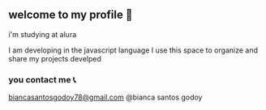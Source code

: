 ## welcome to my profile 💛
<!---
my name is Bianca Santos Godoy .

--->i'm studying at alura 
I am developing in the javascript language
I use this space to organize and share my projects develped

### you contact me 📞

biancasantosgodoy78@gmail.com 
@bianca santos godoy 
